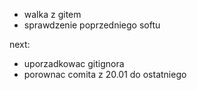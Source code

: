 - walka z gitem
- sprawdzenie poprzedniego softu


next:
- uporzadkowac gitignora
- porownac comita z 20.01 do ostatniego